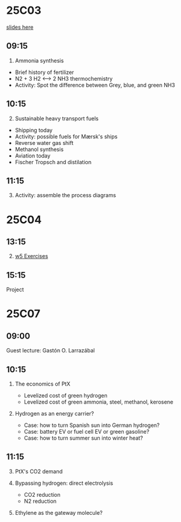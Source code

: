 
25C03
=====

[slides here](https://www.dropbox.com/scl/fi/js5b6zly04yg2ebuwmwg3/25C03_PtX_v0p1.pptx?rlkey=sg7vwehxn70xm7ijoc56msk53&dl=0)

09:15
-----
1. Ammonia synthesis
  - Brief history of fertilizer
  - N2 + 3 H2 <--> 2 NH3  thermochemistry
  - Activity: Spot the difference between Grey, blue, and green NH3

10:15
-----
2. Sustainable heavy transport fuels
  - Shipping today
  - Activity: possible fuels for Mærsk's ships
  - Reverse water gas shift
  - Methanol synthesis
  - Aviation today
  - Fischer Tropsch and distilation

11:15
-----
3. Activity: assemble the process diagrams

25C04
=====

13:15
-----
2. [w5 Exercises](https://github.com/Green-Energy-Course/Green-Energy-Exercises/blob/main/w5_Power_to_X.ipynb)

15:15
-----
Project

25C07
=====

09:00
-----
Guest lecture: Gastón O. Larrazábal

10:15
-----
1. The economics of PtX
   - Levelized cost of green hydrogen
   - Levelized cost of green ammonia, steel, methanol, kerosene

2. Hydrogen as an energy carrier? 
   - Case: how to turn Spanish sun into German hydrogen?
   - Case: battery EV or fuel cell EV or green gasoline? 
   - Case: how to turn summer sun into winter heat?


11:15
-----
3. PtX's CO2 demand

4. Bypassing hydrogen: direct electrolysis
   - CO2 reduction
   - N2 reduction
5. Ethylene as the gateway molecule?

